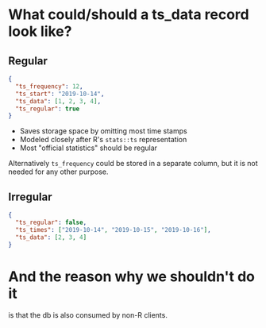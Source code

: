 # What could/should a ts_data record look like?

## Regular
```json
{
  "ts_frequency": 12,
  "ts_start": "2019-10-14",
  "ts_data": [1, 2, 3, 4],
  "ts_regular": true
}
```
* Saves storage space by omitting most time stamps
* Modeled closely after R's `stats::ts` representation
* Most "official statistics" should be regular

Alternatively `ts_frequency` could be stored in a separate column,
but it is not needed for any other purpose.

## Irregular
```json
{
  "ts_regular": false,
  "ts_times": ["2019-10-14", "2019-10-15", "2019-10-16"],
  "ts_data": [2, 3, 4]
}
```

# And the reason why we shouldn't do it

is that the db is also consumed by non-R clients.